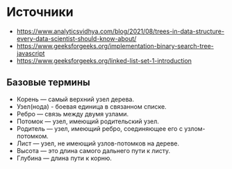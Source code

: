 # Источники
- https://www.analyticsvidhya.com/blog/2021/08/trees-in-data-structure-every-data-scientist-should-know-about/
- https://www.geeksforgeeks.org/implementation-binary-search-tree-javascript
- https://www.geeksforgeeks.org/linked-list-set-1-introduction

## Базовые термины
 - Корень — самый верхний узел дерева.
 - Узел(нода) - боевая единица в связанном списке.
 - Ребро — связь между двумя узлами.
 - Потомок — узел, имеющий родительский узел.
 - Родитель — узел, имеющий ребро, соединяющее его с узлом-потомком.
 - Лист — узел, не имеющий узлов-потомков на дереве.
 - Высота — это длина самого дальнего пути к листу.
 - Глубина — длина пути к корню.
